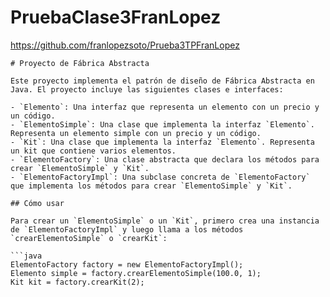# PruebaClase3FranLopez

https://github.com/franlopezsoto/Prueba3TPFranLopez


```
# Proyecto de Fábrica Abstracta

Este proyecto implementa el patrón de diseño de Fábrica Abstracta en Java. El proyecto incluye las siguientes clases e interfaces:

- `Elemento`: Una interfaz que representa un elemento con un precio y un código.
- `ElementoSimple`: Una clase que implementa la interfaz `Elemento`. Representa un elemento simple con un precio y un código.
- `Kit`: Una clase que implementa la interfaz `Elemento`. Representa un kit que contiene varios elementos.
- `ElementoFactory`: Una clase abstracta que declara los métodos para crear `ElementoSimple` y `Kit`.
- `ElementoFactoryImpl`: Una subclase concreta de `ElementoFactory` que implementa los métodos para crear `ElementoSimple` y `Kit`.

## Cómo usar

Para crear un `ElementoSimple` o un `Kit`, primero crea una instancia de `ElementoFactoryImpl` y luego llama a los métodos `crearElementoSimple` o `crearKit`:

```java
ElementoFactory factory = new ElementoFactoryImpl();
Elemento simple = factory.crearElementoSimple(100.0, 1);
Kit kit = factory.crearKit(2);
```

